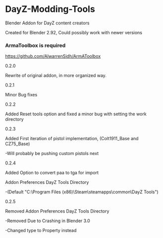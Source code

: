 # DayZ-Modding-Tools
Blender Addon for DayZ content creators

Created for Blender 2.92, Could possibly work with newer versions
### ArmaToolbox is required ###
https://github.com/AlwarrenSidh/ArmAToolbox


0.2.0

Rewrite of original addon, in more organized way. 



0.2.1

Minor Bug fixes




0.2.2

Added Reset tools option and fixed a minor bug with setting the work directory




0.2.3

Added First iteration of pistol implementation, (Colt1911_Base and CZ75_Base)

-Will probably be pushing custom pistols next




0.2.4

Added Option to convert paa to tga for import

Addon Preferences DayZ Tools Directory

-(Default "C:\Program Files (x86)\Steam\steamapps\common\DayZ Tools")




0.2.5

Removed Addon Preferences DayZ Tools Directory

-Removed Due to Crashing in Blender 3.0

-Changed type to Property instead
